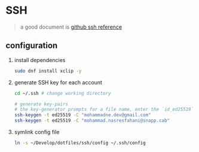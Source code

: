 # SSH

> a good document is [github ssh reference](https://docs.github.com/en/authentication/connecting-to-github-with-ssh)

## configuration

1. install dependencies

    ``` bash
    sudo dnf install xclip -y
    ```

2. generate SSH key for each account

    ``` bash
    cd ~/.ssh # change working directory

    # generate key-pairs
    # the key-generator prompts for a file name, enter the `id_ed25519` and `id_ed25519_snapp` respectively.
    ssh-keygen -t ed25519 -C "mohammadne.dev@gmail.com"
    ssh-keygen -t ed25519 -C "mohammad.nasresfahani@snapp.cab"
    ```

3. symlink config file

    ``` bash
    ln -s ~/Develop/dotfiles/ssh/config ~/.ssh/config
    ```

